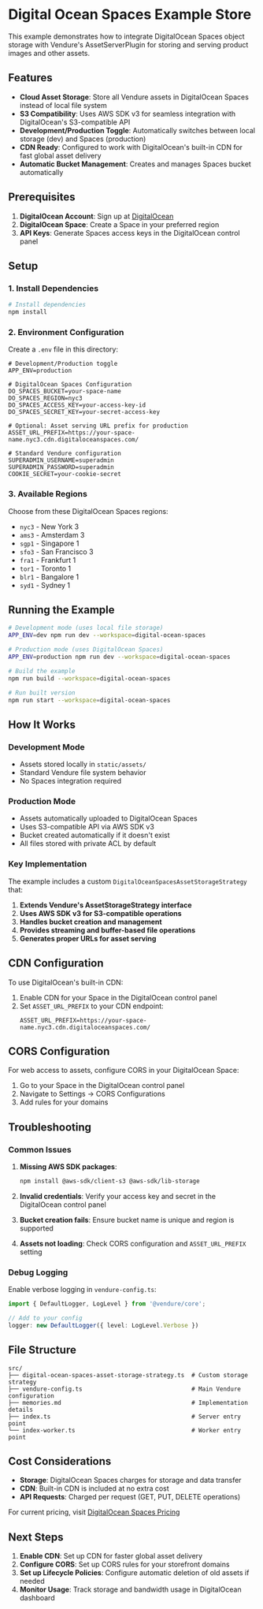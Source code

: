 # Digital Ocean Spaces Example Store

This example demonstrates how to integrate DigitalOcean Spaces object storage with Vendure's AssetServerPlugin for storing and serving product images and other assets.

## Features

- **Cloud Asset Storage**: Store all Vendure assets in DigitalOcean Spaces instead of local file system
- **S3 Compatibility**: Uses AWS SDK v3 for seamless integration with DigitalOcean's S3-compatible API
- **Development/Production Toggle**: Automatically switches between local storage (dev) and Spaces (production)
- **CDN Ready**: Configured to work with DigitalOcean's built-in CDN for fast global asset delivery
- **Automatic Bucket Management**: Creates and manages Spaces bucket automatically

## Prerequisites

1. **DigitalOcean Account**: Sign up at [DigitalOcean](https://digitalocean.com)
2. **DigitalOcean Space**: Create a Space in your preferred region
3. **API Keys**: Generate Spaces access keys in the DigitalOcean control panel

## Setup

### 1. Install Dependencies

```bash
# Install dependencies
npm install
```

### 2. Environment Configuration

Create a `.env` file in this directory:

```env
# Development/Production toggle
APP_ENV=production

# DigitalOcean Spaces Configuration
DO_SPACES_BUCKET=your-space-name
DO_SPACES_REGION=nyc3
DO_SPACES_ACCESS_KEY=your-access-key-id
DO_SPACES_SECRET_KEY=your-secret-access-key

# Optional: Asset serving URL prefix for production
ASSET_URL_PREFIX=https://your-space-name.nyc3.cdn.digitaloceanspaces.com/

# Standard Vendure configuration
SUPERADMIN_USERNAME=superadmin
SUPERADMIN_PASSWORD=superadmin
COOKIE_SECRET=your-cookie-secret
```

### 3. Available Regions

Choose from these DigitalOcean Spaces regions:
- `nyc3` - New York 3
- `ams3` - Amsterdam 3  
- `sgp1` - Singapore 1
- `sfo3` - San Francisco 3
- `fra1` - Frankfurt 1
- `tor1` - Toronto 1
- `blr1` - Bangalore 1
- `syd1` - Sydney 1

## Running the Example

```bash
# Development mode (uses local file storage)
APP_ENV=dev npm run dev --workspace=digital-ocean-spaces

# Production mode (uses DigitalOcean Spaces)
APP_ENV=production npm run dev --workspace=digital-ocean-spaces

# Build the example
npm run build --workspace=digital-ocean-spaces

# Run built version
npm run start --workspace=digital-ocean-spaces
```

## How It Works

### Development Mode
- Assets stored locally in `static/assets/`
- Standard Vendure file system behavior
- No Spaces integration required

### Production Mode
- Assets automatically uploaded to DigitalOcean Spaces
- Uses S3-compatible API via AWS SDK v3
- Bucket created automatically if it doesn't exist
- All files stored with private ACL by default

### Key Implementation

The example includes a custom `DigitalOceanSpacesAssetStorageStrategy` that:

1. **Extends Vendure's AssetStorageStrategy interface**
2. **Uses AWS SDK v3 for S3-compatible operations**
3. **Handles bucket creation and management**
4. **Provides streaming and buffer-based file operations**
5. **Generates proper URLs for asset serving**

## CDN Configuration

To use DigitalOcean's built-in CDN:

1. Enable CDN for your Space in the DigitalOcean control panel
2. Set `ASSET_URL_PREFIX` to your CDN endpoint:
   ```env
   ASSET_URL_PREFIX=https://your-space-name.nyc3.cdn.digitaloceanspaces.com/
   ```

## CORS Configuration

For web access to assets, configure CORS in your DigitalOcean Space:

1. Go to your Space in the DigitalOcean control panel
2. Navigate to Settings → CORS Configurations
3. Add rules for your domains

## Troubleshooting

### Common Issues

1. **Missing AWS SDK packages**: 
   ```bash
   npm install @aws-sdk/client-s3 @aws-sdk/lib-storage
   ```

2. **Invalid credentials**: Verify your access key and secret in the DigitalOcean control panel

3. **Bucket creation fails**: Ensure bucket name is unique and region is supported

4. **Assets not loading**: Check CORS configuration and `ASSET_URL_PREFIX` setting

### Debug Logging

Enable verbose logging in `vendure-config.ts`:
```typescript
import { DefaultLogger, LogLevel } from '@vendure/core';

// Add to your config
logger: new DefaultLogger({ level: LogLevel.Verbose })
```

## File Structure

```
src/
├── digital-ocean-spaces-asset-storage-strategy.ts  # Custom storage strategy
├── vendure-config.ts                               # Main Vendure configuration
├── memories.md                                     # Implementation details
├── index.ts                                        # Server entry point
└── index-worker.ts                                 # Worker entry point
```

## Cost Considerations

- **Storage**: DigitalOcean Spaces charges for storage and data transfer
- **CDN**: Built-in CDN is included at no extra cost
- **API Requests**: Charged per request (GET, PUT, DELETE operations)

For current pricing, visit [DigitalOcean Spaces Pricing](https://www.digitalocean.com/pricing/spaces)

## Next Steps

1. **Enable CDN**: Set up CDN for faster global asset delivery
2. **Configure CORS**: Set up CORS rules for your storefront domains
3. **Set up Lifecycle Policies**: Configure automatic deletion of old assets if needed
4. **Monitor Usage**: Track storage and bandwidth usage in DigitalOcean dashboard
